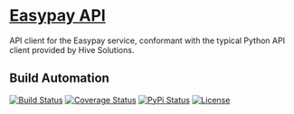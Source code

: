 # [Easypay API](http://easypay-api.hive.pt)

API client for the Easypay service, conformant with the typical Python API client provided by Hive Solutions.

## Build Automation

[![Build Status](https://github.com/hivesolutions/easypay-api/workflows/Main%20Workflow/badge.svg)](https://github.com/hivesolutions/easypay-api/actions)
[![Coverage Status](https://coveralls.io/repos/hivesolutions/easypay-api/badge.svg?branch=master)](https://coveralls.io/r/hivesolutions/easypay-api?branch=master)
[![PyPi Status](https://img.shields.io/pypi/v/easypay-api.svg)](https://pypi.python.org/pypi/easypay-api)
[![License](https://img.shields.io/badge/license-Apache%202.0-blue.svg)](https://www.apache.org/licenses/)
